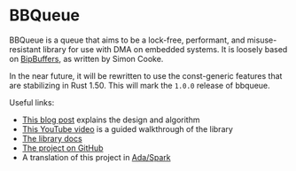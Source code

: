 # BBQueue

BBQueue is a queue that aims to be a lock-free, performant, and misuse-resistant library for use with DMA on embedded systems. It is loosely based on [BipBuffers](https://www.codeproject.com/articles/3479/the-bip-buffer-the-circular-buffer-with-a-twist), as written by Simon Cooke.

In the near future, it will be rewritten to use the const-generic features that are stabilizing in Rust 1.50. This will mark the `1.0.0` release of bbqueue.

Useful links:

* [This blog post](https://ferrous-systems.com/blog/lock-free-ring-buffer/) explains the design and algorithm
* [This YouTube video](https://www.youtube.com/watch?v=ngTCf2cnGkY) is a guided walkthrough of the library
* [The library docs](https://docs.rs/bbqueue)
* [The project on GitHub](https://github.com/jamesmunns/bbqueue)
* A translation of this project in [Ada/Spark](https://github.com/Fabien-Chouteau/bbqueue-spark)

